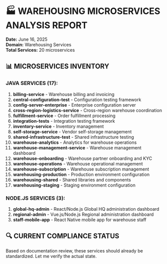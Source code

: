 # 🏭 WAREHOUSING MICROSERVICES ANALYSIS REPORT
**Date:** June 16, 2025  
**Domain:** Warehousing Services  
**Total Services:** 20 microservices

## 📊 MICROSERVICES INVENTORY

### JAVA SERVICES (17):
1. **billing-service** - Warehouse billing and invoicing
2. **central-configuration-test** - Configuration testing framework
3. **config-server-enterprise** - Enterprise configuration server
4. **cross-region-logistics-service** - Cross-region warehouse coordination
5. **fulfillment-service** - Order fulfillment processing
6. **integration-tests** - Integration testing framework
7. **inventory-service** - Inventory management
8. **self-storage-service** - Vendor self-storage management
9. **shared-infrastructure-test** - Shared infrastructure testing
10. **warehouse-analytics** - Analytics for warehouse operations
11. **warehouse-management-service** - Warehouse management dashboard
12. **warehouse-onboarding** - Warehouse partner onboarding and KYC
13. **warehouse-operations** - Warehouse operational management
14. **warehouse-subscription** - Warehouse subscription management
15. **warehousing-production** - Production environment configuration
16. **warehousing-shared** - Shared libraries and components
17. **warehousing-staging** - Staging environment configuration

### NODE.JS SERVICES (3):
1. **global-hq-admin** - React/Node.js Global HQ administration dashboard
2. **regional-admin** - Vue.js/Node.js Regional administration dashboard
3. **staff-mobile-app** - React Native mobile app for warehouse staff

## 🔍 CURRENT COMPLIANCE STATUS

Based on documentation review, these services should already be standardized. Let me verify the actual state.